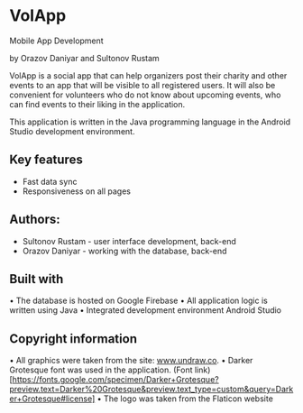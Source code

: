 # VolApp

Mobile App Development

by Orazov Daniyar and Sultonov Rustam

VolApp is a social app that can help organizers post their charity and other events to an app that will be visible to all registered users. It will also be convenient for volunteers who do not know about upcoming events, who can find events to their liking in the application.

This application is written in the Java programming language in the Android Studio development environment.

## Key features
* Fast data sync
* Responsiveness on all pages

## Authors:
* Sultonov Rustam - user interface development, back-end
* Orazov Daniyar - working with the database, back-end

## Built with
• The database is hosted on Google Firebase
• All application logic is written using Java
• Integrated development environment Android Studio

## Copyright information
• All graphics were taken from the site: www.undraw.co.
• Darker Grotesque font was used in the application. (Font link)[https://fonts.google.com/specimen/Darker+Grotesque?preview.text=Darker%20Grotesque&preview.text_type=custom&query=Darker+Grotesque#license]
• The logo was taken from the Flaticon website
